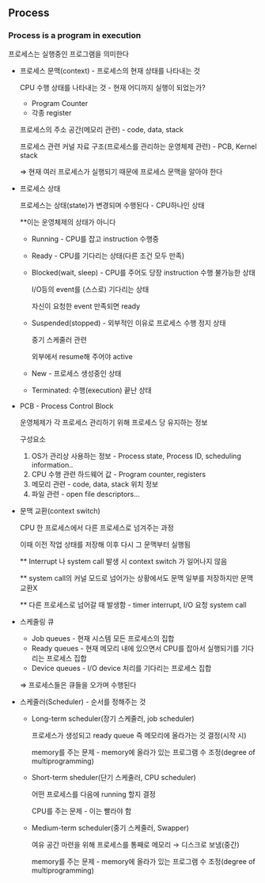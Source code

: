 ## Process

### Process is a program in execution

프로세스는 실행중인 프로그램을 의미한다

- 프로세스 문맥(context) - 프로세스의 현재 상태를 나타내는 것
    
    CPU 수행 상태를 나타내는 것 - 현재 어디까지 실행이 되었는가? 
    
    - Program Counter
    - 각종 register
    
    프로세스의 주소 공간(메모리 관련) - code, data, stack
    
    프로세스 관련 커널 자료 구조(프로세스를 관리하는 운영체제 관련) - PCB, Kernel stack
    
    ⇒ 현재 여러 프로세스가 실행되기 때문에 프로세스 문맥을 알아야 한다
    
- 프로세스 상태
    
    프로세스는 상태(state)가 변경되며 수행된다 - CPU하나인 상태
    
    **이는 운영체제의 상태가 아니다
    
    - Running - CPU를 잡고 instruction 수행중
    - Ready - CPU를 기다리는 상태(다른 조건 모두 만족)
    - Blocked(wait, sleep) - CPU를 주어도 당장 instruction 수행 불가능한 상태
        
        I/O등의 event를 (스스로) 기다리는 상태
        
        자신이 요청한 event 만족되면 ready
        
    - Suspended(stopped) - 외부적인 이유로 프로세스 수행 정지 상태
        
        중기 스케줄러 관련
        
        외부에서 resume해 주어야 active
        
    - New - 프로세스 생성중인 상태
    - Terminated: 수행(execution) 끝난 상태

- PCB - Process Control Block
    
    운영체제가 각 프로세스 관리하기 위해 프로세스 당 유지하는 정보
    
    구성요소
    
    1. OS가 관리상 사용하는 정보 - Process state, Process ID, scheduling information..
    2. CPU 수행 관련 하드웨어 값 - Program counter, registers
    3. 메모리 관련 - code, data, stack 위치 정보
    4. 파일 관련 - open file descriptors…
    
- 문맥 교환(context switch)
    
    CPU 한 프로세스에서 다른 프로세스로 넘겨주는 과정
    
    이때 이전 작업 상태를 저장해 이후 다시 그 문맥부터 실행됨
    
    ** Interrupt 나 system call 발생 시 context switch 가 일어나지 않음
    
    ** system call의 커널 모드로 넘어가는 상황에서도 문맥 일부를 저장하지만 문맥교환X
    
    ** 다른 프로세스로 넘어갈 때 발생함 - timer interrupt, I/O 요청 system call
    

- 스케줄링 큐
    - Job queues - 현재 시스템 모든 프로세스의 집합
    - Ready queues - 현재 메모리 내에 있으면서 CPU를 잡아서 실행되기를 기다리는 프로세스 집합
    - Device queues - I/O device 처리를 기다리는 프로세스 집합
    
    ⇒ 프로세스들은 큐들을 오가며 수행된다
    
- 스케줄러(Scheduler) - 순서를 정해주는 것
    - Long-term scheduler(장기 스케줄러, job scheduler)
        
        프로세스가 생성되고 ready queue 즉 메모리에 올라가는 것 결정(시작 시)
        
        memory를 주는 문제 - memory에 올라가 있는 프로그램 수 조정(degree of multiprogramming)
        
    - Short-term sheduler(단기 스케줄러, CPU scheduler)
        
        어떤 프로세스를 다음에 running 할지 결정
        
        CPU를 주는 문제 - 이는 빨라야 함
        
    - Medium-term scheduler(중기 스케줄러, Swapper)
        
        여유 공간 마련을 위해 프로세스를 통째로 메모리 → 디스크로 보냄(중간)
        
        memory를 주는 문제 - memory에 올라가 있는 프로그램 수 조정(degree of multiprogramming)
